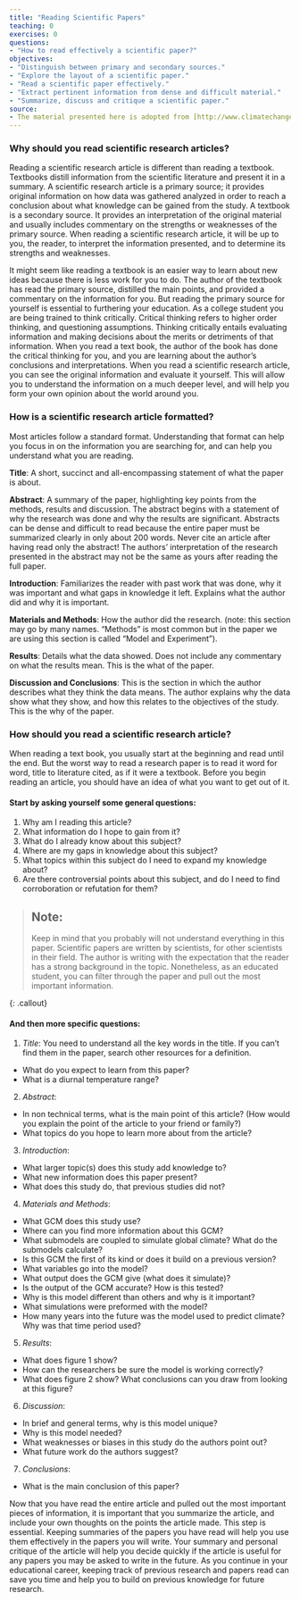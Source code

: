```yaml
---
title: "Reading Scientific Papers"
teaching: 0
exercises: 0
questions:
- "How to read effectively a scientific paper?"
objectives:
- "Distinguish between primary and secondary sources."
- "Explore the layout of a scientific paper."
- "Read a scientific paper effectively."
- "Extract pertinent information from dense and difficult material."
- "Summarize, discuss and critique a scientific paper."
source:
- The material presented here is adopted from [http://www.climatechangecourse.org/Assign/Exer2.htm](http://www.climatechangecourse.org/Assign/Exer2.htm)
---
```


### Why should you read scientific research articles?
Reading a scientific research article is different than reading a textbook. Textbooks distill information from the scientific literature and present it in a summary. A scientific research article is a primary source; it provides original information on how data was gathered analyzed in order to reach a conclusion about what knowledge can be gained from the study. A textbook is a secondary source. It provides an interpretation of the original material and usually includes commentary on the strengths or weaknesses of the primary source. When reading a scientific research article, it will be up to you, the reader, to interpret the information presented, and to determine its strengths and weaknesses.

It might seem like reading a textbook is an easier way to learn about new ideas because there is less work for you to do. The author of the textbook has read the primary source, distilled the main points, and provided a commentary on the information for you. But reading the primary source for yourself is essential to furthering your education. As a college student you are being trained to think critically. Critical thinking refers to higher order thinking, and questioning assumptions. Thinking critically entails evaluating information and making decisions about the merits or detriments of that information. When you read a text book, the author of the book has done the critical thinking for you, and you are learning about the author’s conclusions and interpretations. When you read a scientific research article, you can see the original information and evaluate it yourself. This will allow you to understand the information on a much deeper level, and will help you form your own opinion about the world around you.

### How is a scientific research article formatted?
Most articles follow a standard format. Understanding that format can help you focus in on the information you are searching for, and can help you understand what you are reading.

**Title**: A short, succinct and all-encompassing statement of what the paper is about.

**Abstract**: A summary of the paper, highlighting key points from the methods, results and discussion. The abstract begins with a statement of why the research was done and why the results are significant. Abstracts can be dense and difficult to read because the entire paper must be summarized clearly in only about 200 words. Never cite an article after having read only the abstract! The authors’ interpretation of the research presented in the abstract may not be the same as yours after reading the full paper.

**Introduction**: Familiarizes the reader with past work that was done, why it was important and what gaps in knowledge it left. Explains what the author did and why it is important.

**Materials and Methods**: How the author did the research. (note: this section may go by many names. “Methods” is most common but in the paper we are using this section is called “Model and Experiment”).

**Results**: Details what the data showed. Does not include any commentary on what the results mean. This is the what of the paper.

**Discussion and Conclusions**: This is the section in which the author describes what they think the data means. The author explains why the data show what they show, and how this relates to the objectives of the study. This is the why of the paper.

### How should you read a scientific research article?
When reading a text book, you usually start at the beginning and read until the end. But the worst way to read a research paper is to read it word for word, title to literature cited, as if it were a textbook. Before you begin reading an article, you should have an idea of what you want to get out of it.

#### Start by asking yourself some general questions:
1. Why am I reading this article?
2. What information do I hope to gain from it?
3. What do I already know about this subject?
4. Where are my gaps in knowledge about this subject?
5. What topics within this subject do I need to expand my knowledge about?
6. Are there controversial points about this subject, and do I need to find corroboration or refutation for them?
 
> ## Note: 
> 
> Keep in mind that you probably will not understand everything in this paper. Scientific papers are written by scientists, for other scientists in their field. The author is writing with the expectation that the reader has a strong background in the topic. Nonetheless, as an educated student, you can filter through the paper and pull out the most important information.
>
{: .callout}


#### And then more specific questions:
1. *Title*: You need to understand all the key words in the title. If you can’t find them in the paper, search other resources for a definition.
- What do you expect to learn from this paper?
- What is a diurnal temperature range?
2. *Abstract*:
- In non technical terms, what is the main point of this article? (How would you explain the point of the article to your friend or family?)
- What topics do you hope to learn more about from the article?
3. *Introduction*:
- What larger topic(s) does this study add knowledge to?
- What new information does this paper present?
- What does this study do, that previous studies did not?
4. *Materials and Methods*:
- What GCM does this study use?
- Where can you find more information about this GCM?
- What submodels are coupled to simulate global climate? What do the submodels calculate?
- Is this GCM the first of its kind or does it build on a previous version?
- What variables go into the model?
- What output does the GCM give (what does it simulate)?
- Is the output of the GCM accurate? How is this tested?
- Why is this model different than others and why is it important?
- What simulations were preformed with the model?
- How many years into the future was the model used to predict climate? Why was that time period used?
5. *Results*:
- What does figure 1 show?
- How can the researchers be sure the model is working correctly?
- What does figure 2 show? What conclusions can you draw from looking at this figure?
6. *Discussion*:
- In brief and general terms, why is this model unique?
- Why is this model needed?
- What weaknesses or biases in this study do the authors point out?
- What future work do the authors suggest?
7. *Conclusions*:
- What is the main conclusion of this paper?

Now that you have read the entire article and pulled out the most important pieces of information, it is important that you summarize the article, and include your own thoughts on the points the article made. This step is essential. Keeping summaries of the papers you have read will help you use them effectively in the papers you will write. Your summary and personal critique of the article will help you decide quickly if the article is useful for any papers you may be asked to write in the future. As you continue in your educational career, keeping track of previous research and papers read can save you time and help you to build on previous knowledge for future research. 
